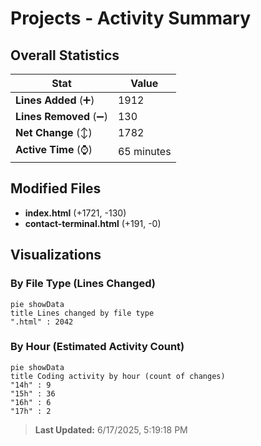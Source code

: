 # Projects - Activity Summary 

## Overall Statistics

| Stat                   | Value                                                             |
| ---------------------- | ----------------------------------------------------------------- |
| **Lines Added** (➕)   | 1912                                          |
| **Lines Removed** (➖) | 130                                        |
| **Net Change** (↕)    | 1782                |
| **Active Time** (⌚)   | 65 minutes |


## Modified Files
- **index.html** (+1721, -130)
- **contact-terminal.html** (+191, -0)

## Visualizations

### By File Type (Lines Changed)

```mermaid
pie showData
title Lines changed by file type
".html" : 2042
```

### By Hour (Estimated Activity Count)

```mermaid
pie showData
title Coding activity by hour (count of changes)
"14h" : 9
"15h" : 36
"16h" : 6
"17h" : 2
```


> **Last Updated:** 6/17/2025, 5:19:18 PM